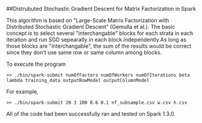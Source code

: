 ##Distrubuted Stochastic Gradient Descent for Matrix Factorization in Spark

This algorithm is based on "Large-Scale Matrix Factorization with Distributed Stochastic Gradient Descent" (Gemulla et al.). The basic concept is to select several "interchangable" blocks for each strata in each iteration and run SGD sepearatly in each block independently.As long as those blocks are "interchangable", the sum of the results would be correct since they don't use same row or same column among blocks. 

To execute the program

	>> ./bin/spark-submit numOfFactors numOfWorkers numOfIterations beta lambda training_data outputRowModel outputColumnModel

For example,

	>> ./bin/spark-submit 20 3 100 0.6 0.1 nf_subsample.csv w.csv h.csv

All of the code had been successfully ran and tested on Spark 1.3.0.